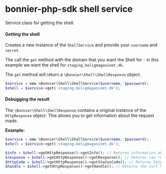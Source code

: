 # bonnier-php-sdk shell service

Service class for getting the shell.

#### Getting the shell

Creates a new instance of the ```ShellService``` and provide your ```username``` and ```secret```.

The call the ```get``` method with the domain that you want the Shell for - in this example we want the shell for ```staging.boligmagasinet.dk```.

The ```get``` method will return a ```\Bonnier\Shell\ShellResponse``` object.

```php
$service = new \Bonnier\Shell\ShellService($username, $password);
$shell = $service->get('staging.boligmagasinet.dk');
```

#### Debugging the result

The ```\Bonnier\Shell\ShellResponse``` contains a original instance of the ```HttpResponse``` object. This allows you to get information about the request made.

**Example:**

```php
$service = new \Bonnier\Shell\ShellService($username, $password);
$shell = $service->get('staging.boligmagasinet.dk');

$info = $shell->getHttpResponse()->getInfo(); // Returns information about the request, http-code etc.
$response = $shell->getHttpResponse()->getResponse(); // Returns raw response
$httpCode = $shell->getHttpResponse()->getStatusCode(); // Returns http status code
$handle = $shell->getHttpResponse()->getHandle(); // Returns the curl handle
```